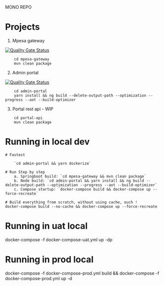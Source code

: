 MONO REPO

# Projects
1. Mpesa gateway

[![Quality Gate Status](https://sonarcloud.io/api/project_badges/measure?project=vuka-mpesa-gateway&metric=alert_status&token=3fcd5e367365192d9a3d956fc665562b6876bb03)](https://sonarcloud.io/dashboard?id=vuka-mpesa-gateway)

```
    cd mpesa-gateway
    mvn clean package
```

2. Admin portal

[![Quality Gate Status](https://sonarcloud.io/api/project_badges/measure?project=vuka-admin-portal&metric=alert_status&token=3fcd5e367365192d9a3d956fc665562b6876bb03)](https://sonarcloud.io/dashboard?id=vuka-admin-portal)

```
    cd admin-portal
    yarn install && ng build --delete-output-path --optimization --progress --aot --build-optimizer
```

3. Portal rest api - WIP

```
    cd portal-api
    mvn clean package
```

# Running in local dev

```
# Fastest

    `cd admin-portal && yarn dockerize`

# Run Step by step
    a. Springboot build: `cd mpesa-gateway && mvn clean package` 
    b. Node build: `cd admin-portal && yarn install && ng build --delete-output-path --optimization --progress --aot --build-optimizer`
    c. Compose startup: `docker-compose build && docker-compose up --force-recreate`

# Build everything from scratch, without using cache, ouch !
docker-compose build --no-cache && docker-compose up --force-recreate
```

# Running in uat local
docker-compose -f docker-compose-uat.yml up -dp

# Running in prod local
docker-compose -f docker-compose-prod.yml build && docker-compose -f docker-compose-prod.yml up -d